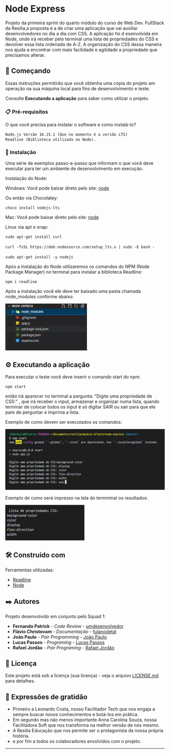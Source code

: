 # Node Express

Projeto da primeira sprint do quarto módulo do curso de Web Dev. FullStack da Resilia,a proposta é a de criar uma aplicação que vai auxiliar desenvolvedores no dia a dia com CSS. A aplicação foi d esenvolvida em Node, onde irá receber pelo terminal uma lista de propriedades do CSS e devolver essa lista ordenada de A-Z.
A organização do CSS dessa maneira nos ajuda a encontrar com mais facilidade e agilidade a propriedade que precisamos alterar.

## 🚀 Começando

Essas instruções permitirão que você obtenha uma cópia do projeto em operação na sua máquina local para fins de desenvolvimento e teste.

Consulte **Executando a aplicação** para saber como utilizar o projeto.

### 📋 Pré-requisitos

O que você precisa para instalar o software e como instalá-lo?

```
Node.js Versão 16.15.1 (Que no momento é a versão LTS)
Readline (Biblioteca utilizada no Node).
```

### 🔧 Instalação

Uma série de exemplos passo-a-passo que informam o que você deve executar para ter um ambiente de desenvolvimento em execução.

Instalação do Node:


Windows:
Você pode baixar direto pelo site: [node](https://nodejs.org/en/)

Ou então via Chocolatey:
```
choco install nodejs-lts

```

Mac:
Você pode baixar direto pelo site: [node](https://nodejs.org/en/)

Linux via apt e snap:

```
sudo apt-get install curl

curl -fsSL https://deb.nodesource.com/setup_lts.x | sudo -E bash -

sudo apt-get install -y nodejs

```

Após a instalação do Node utilizaremos os comandos do NPM (Node Package Manager) no terminal para instalar a biblioteca Readline:

```
npm i readline

```
Após a instalação você ele deve ter baixado uma pasta chamada node_modules conforme abaixo:

![pastas](./assets/readme/pastas.JPG).

## ⚙️ Executando a aplicação

Para executar o teste você deve inserir o comando start do npm:

```
npm start

```
então irá aparecer no terminal a pergunta: "Digite uma propriedade de CSS:" , que irá receber o input, armazenar e organizar numa lista, quando terminar de colocar todos os input é só digitar SAIR ou sair para que ele pare de perguntar e imprima a lista.

Exemplo de como devem ser executados os comandos: 

![comandos](./assets/readme/comandos.JPG)

Exemplo de como será impresso na tela do termminal os resultados:

![resultados](./assets/readme/Resultado.JPG)


## 🛠️ Construído com

Ferramentas utilizadas:

* [Readline](https://nodejs.org/api/readline.html#readline)
* [Node](https://nodejs.org/en/)

## ✒️ Autores

Projeto desenvolvido em conjunto pelo Squad 1:

* **Fernando Patrick** - *Code Review* - [umdesenvolvedor](https://github.com/FernandoPatrick)
* **Flávio Christovam** - *Documentação* - [fulanodetal](https://github.com/fchristovam)
* **João Paulo** - *Pair Programming* - [João Paulo](https://github.com/Joao-P-G-Begiato)
* **Lucas Passos** - *Programing* - [Lucas Passos](https://github.com/LucasBinho)
* **Rafael Jordão** - *Pair Programing* - [Rafael Jordão](https://github.com/rafaelljordao)

## 📄 Licença

Este projeto está sob a licença (sua licença) - veja o arquivo [LICENSE.md](https://github.com/Joao-P-G-Begiato/node-express/blob/main/LICENSE) para detalhes.


## 🎁 Expressões de gratidão

* Primeiro a Leonardo Costa, nosso Facilitador Tech que nos engaja a sempre buscar novos conhecimentos e botá-los em prática.
* Em segundo mas não menos importante Anna Carolina Souza, nossa Facilitadora Soft que nos transforma na melhor versão de nós mesmo.
* A Resilia Educação que nos permite ser o protagonista da nossa própria história.
* e por fim a todos os colaboradores envolvidos com o projeto.


---
